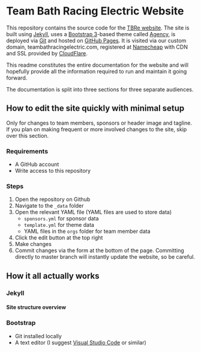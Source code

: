 # Team Bath Racing Electric Website

This repository contains the source code for the [TBRe website](https://teambathracingelectric.com). The site is built using [Jekyll](https://jekyllrb.com), uses a [Bootstrap 3](https://getbootstrap.com/docs/3.3/)-based theme called [Agency](https://github.com/y7kim/agency-jekyll-theme), is deployed via [Git](https://git-scm.com/) and hosted on [GitHub Pages](https://pages.github.com/). It is visited via our custom domain, teambathracingelectric.com, registered at [Namecheap](https://www.namecheap.com/) with CDN and SSL provided by [CloudFlare](https://www.cloudflare.com/).

This readme constitutes the entire documentation for the website and will hopefully provide all the information required to run and maintain it going forward.

The documentation is split into three sections for three separate audiences.

## How to edit the site quickly with minimal setup

Only for changes to team members, sponsors or header image and tagline. If you plan on making frequent or more involved changes to the site, skip over this section.

### Requirements

- A GitHub account
- Write access to this repository

### Steps

1. Open the repository on Github
1. Navigate to the ```_data``` folder
1. Open the relevant YAML file (YAML files are used to store data)
    - ```sponsors.yml``` for sponsor data
    - ```template.yml``` for theme data
    - YAML files in the ```orgs``` folder for team member data
1. Click the edit button at the top right
1. Make changes
1. Commit changes via the form at the bottom of the page. Committing directly to master branch will instantly update the website, so be careful.

## How it all actually works

### Jekyll

#### Site structure overview

### Bootstrap

- Git installed locally
- A text editor (I suggest [Visual Studio Code](https://code.visualstudio.com/) or similar)
